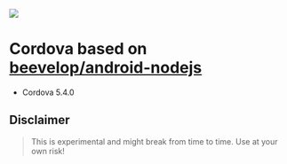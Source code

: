 [![](https://badge.imagelayers.io/beevelop/cordova:latest.svg)](https://imagelayers.io/?images=beevelop/cordova:latest 'Get your own badge on imagelayers.io')

# Cordova based on [beevelop/android-nodejs](https://github.com/beevelop/docker-android-nodejs)
- Cordova 5.4.0

## Disclaimer
> This is experimental and might break from time to time. Use at your own risk!
